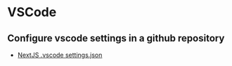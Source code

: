 # VSCode


## Configure vscode settings in a github repository

- [NextJS .vscode settings.json](https://github.com/vercel/next.js/blob/canary/.vscode/settings.json)
